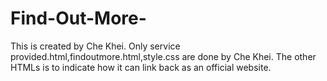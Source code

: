 # Find-Out-More-
This is created by Che Khei.
Only service provided.html,findoutmore.html,style.css are done by Che Khei. The other HTMLs is to indicate how it can link back as an official website.
